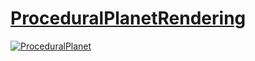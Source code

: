 # [**ProceduralPlanetRendering**](https://bitbucket.org/masatake_1115/proceduralplanetrendering/)
[![ProceduralPlanet](http://img.youtube.com/vi/0bQz5ugtfLY/0.jpg)](http://www.youtube.com/watch?v=0bQz5ugtfLY)

